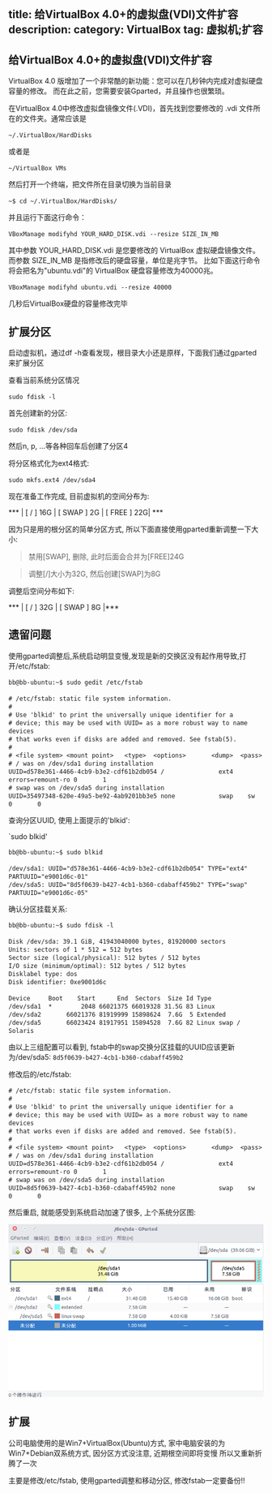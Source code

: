 title: 给VirtualBox 4.0+的虚拟盘(VDI)文件扩容
description:
category: VirtualBox
tag: 虚拟机;扩容
-------------------------

## 给VirtualBox 4.0+的虚拟盘(VDI)文件扩容

VirtualBox 4.0 版增加了一个非常酷的新功能：您可以在几秒钟内完成对虚拟硬盘容量的修改。
而在此之前，您需要安装Gparted，并且操作也很繁琐。

在VirtualBox 4.0中修改虚拟盘镜像文件(.VDI)，首先找到您要修改的 .vdi 文件所在的文件夹。通常应该是

`~/.VirtualBox/HardDisks`

或者是

`~/VirtualBox VMs`

然后打开一个终端，把文件所在目录切换为当前目录

`~$ cd ~/.VirtualBox/HardDisks/`

并且运行下面这行命令：

`VBoxManage modifyhd YOUR_HARD_DISK.vdi --resize SIZE_IN_MB`

其中参数 YOUR_HARD_DISK.vdi 是您要修改的 VirtualBox 虚拟硬盘镜像文件。而参数 SIZE_IN_MB 是指修改后的硬盘容量，单位是兆字节。
比如下面这行命令将会把名为"ubuntu.vdi"的 VirtualBox 硬盘容量修改为40000兆。

`VBoxManage modifyhd ubuntu.vdi --resize 40000`

几秒后VirtualBox硬盘的容量修改完毕

## 扩展分区

启动虚拟机，通过df -h查看发现，根目录大小还是原样，下面我们通过gparted来扩展分区

查看当前系统分区情况

`sudo fdisk -l `

首先创建新的分区:

`sudo fdisk /dev/sda`

然后n, p, ...等各种回车后创建了分区4

将分区格式化为ext4格式:

`sudo mkfs.ext4 /dev/sda4`

现在准备工作完成, 目前虚拟机的空间分布为:

***	| [ / ]	16G | [ SWAP ] 2G	|	[ FREE ]	22G|	***

因为只是用的根分区的简单分区方式, 所以下面直接使用gparted重新调整一下大小:

>禁用[SWAP], 删除, 此时后面会合并为[FREE]24G

>调整[/]大小为32G, 然后创建[SWAP]为8G

调整后空间分布如下:

***	| [ / ]	32G | [ SWAP ] 8G	|***

## 遗留问题

使用gparted调整后,系统启动明显变慢,发现是新的交换区没有起作用导致,打开/etc/fstab:

```
bb@bb-ubuntu:~$ sudo gedit /etc/fstab

# /etc/fstab: static file system information.
#
# Use 'blkid' to print the universally unique identifier for a
# device; this may be used with UUID= as a more robust way to name devices
# that works even if disks are added and removed. See fstab(5).
#
# <file system> <mount point>   <type>  <options>       <dump>  <pass>
# / was on /dev/sda1 during installation
UUID=d578e361-4466-4cb9-b3e2-cdf61b2db054 /               ext4    errors=remount-ro 0       1
# swap was on /dev/sda5 during installation
UUID=35497348-620e-49a5-be92-4ab9201bb3e5 none            swap    sw              0       0

```

查询分区UUID, 使用上面提示的'blkid':

`sudo blkid'

```
bb@bb-ubuntu:~$ sudo blkid

/dev/sda1: UUID="d578e361-4466-4cb9-b3e2-cdf61b2db054" TYPE="ext4" PARTUUID="e9001d6c-01"
/dev/sda5: UUID="8d5f0639-b427-4cb1-b360-cdabaff459b2" TYPE="swap" PARTUUID="e9001d6c-05"

```

确认分区挂载关系:

```
bb@bb-ubuntu:~$ sudo fdisk -l

Disk /dev/sda: 39.1 GiB, 41943040000 bytes, 81920000 sectors
Units: sectors of 1 * 512 = 512 bytes
Sector size (logical/physical): 512 bytes / 512 bytes
I/O size (minimum/optimal): 512 bytes / 512 bytes
Disklabel type: dos
Disk identifier: 0xe9001d6c

Device     Boot    Start      End  Sectors  Size Id Type
/dev/sda1  *        2048 66021375 66019328 31.5G 83 Linux
/dev/sda2       66021376 81919999 15898624  7.6G  5 Extended
/dev/sda5       66023424 81917951 15894528  7.6G 82 Linux swap / Solaris

```

由以上三组配置可以看到, fstab中的swap交换分区挂载的UUID应该更新为/dev/sda5:
`8d5f0639-b427-4cb1-b360-cdabaff459b2`

修改后的/etc/fstab:

```
# /etc/fstab: static file system information.
#
# Use 'blkid' to print the universally unique identifier for a
# device; this may be used with UUID= as a more robust way to name devices
# that works even if disks are added and removed. See fstab(5).
#
# <file system> <mount point>   <type>  <options>       <dump>  <pass>
# / was on /dev/sda1 during installation
UUID=d578e361-4466-4cb9-b3e2-cdf61b2db054 /               ext4    errors=remount-ro 0       1
# swap was on /dev/sda5 during installation
UUID=8d5f0639-b427-4cb1-b360-cdabaff459b2 none            swap    sw              0       0
```

然后重启, 就能感受到系统启动加速了很多, 上个系统分区图:

![1](images/gparted_vb.png)

## 扩展

公司电脑使用的是Win7+VirtualBox(Ubuntu)方式, 家中电脑安装的为Win7+Debian双系统方式, 因分区方式没注意, 近期根空间即将变慢
所以又重新折腾了一次

主要是修改/etc/fstab, 使用gparted调整和移动分区, 修改fstab一定要备份!!
